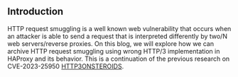 ## Introduction

HTTP request smuggling is a well known web vulnerability that occurs when an attacker is able to send a request that is interpreted differently by two/N web servers/reverse proxies. On this blog, we will explore how we can archive HTTP request smuggling using wrong HTTP/3 implementation in HAProxy and its behavior. This is a continuation of the previous research on CVE-2023-25950 [HTTP3ONSTEROIDS](https://github.com/dhmosfunk/HTTP3ONSTEROIDS).
